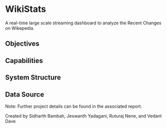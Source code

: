 # WikiStats
A real-time large scale streaming dashboard to analyze the Recent Changes on Wikepedia.

## Objectives

## Capabilities

## System Structure

## Data Source

Note: Further project details can be found in the associated report.

Created by Sidharth Bambah, Jeswanth Yadagani, Ruturaj Nene, and Vedant Dave
